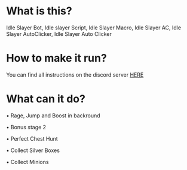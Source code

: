 # What is this?
Idle Slayer Bot, Idle slayer Script, Idle Slayer Macro, Idle Slayer AC, Idle Slayer AutoClicker, Idle Slayer Auto Clicker

# How to make it run?
You can find all instructions on the discord server [HERE](https://discord.gg/aEaBr77UDn)
# What can it do?
• Rage, Jump and Boost in backround

• Bonus stage 2

• Perfect Chest Hunt

• Collect Silver Boxes

• Collect Minions
